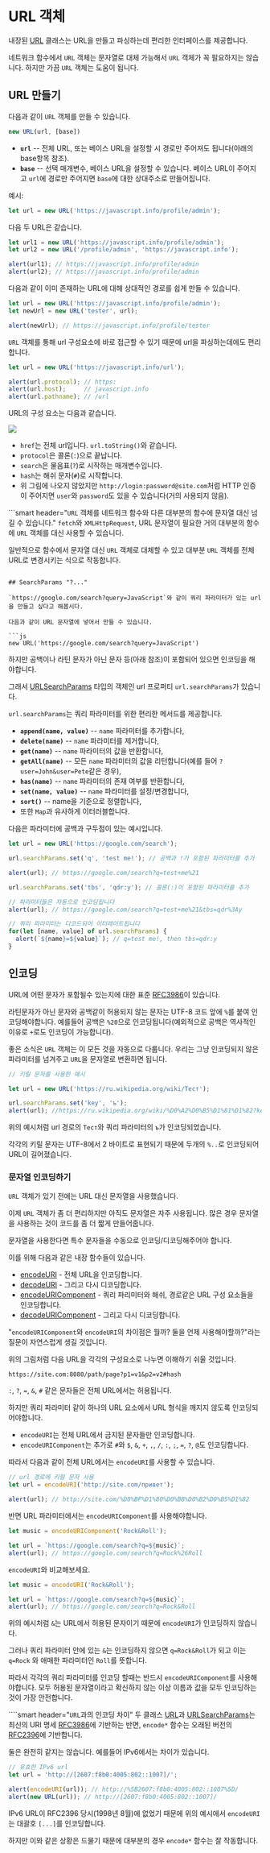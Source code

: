 
# URL 객체

내장된 [URL](https://url.spec.whatwg.org/#api) 클래스는 URL을 만들고 파싱하는데 편리한 인터페이스를 제공합니다.

네트워크 함수에서 `URL` 객체는 문자열로 대체 가능해서 `URL` 객체가 꼭 필요하지는 않습니다. 하지만 가끔 `URL` 객체는 도움이 됩니다.

## URL 만들기

다음과 같이 `URL` 객체를 만들 수 있습니다.

```js
new URL(url, [base])
```

- **`url`** -- 전체 URL, 또는 베이스 URL을 설정할 시 경로만 주어져도 됩니다(아래의 base항목 참조).
- **`base`** -- 선택 매개변수, 베이스 URL을 설정할 수 있습니다. 베이스 URL이 주어지고 `url`에 경로만 주어지면 `base`에 대한 상대주소로 만들어집니다.

예시:

```js
let url = new URL('https://javascript.info/profile/admin');
```

다음 두 URL은 같습니다.

```js run
let url1 = new URL('https://javascript.info/profile/admin');
let url2 = new URL('/profile/admin', 'https://javascript.info');

alert(url1); // https://javascript.info/profile/admin
alert(url2); // https://javascript.info/profile/admin
```

다음과 같이 이미 존재하는 URL에 대해 상대적인 경로를 쉽게 만들 수 있습니다.

```js run
let url = new URL('https://javascript.info/profile/admin');
let newUrl = new URL('tester', url);

alert(newUrl); // https://javascript.info/profile/tester
```

`URL` 객체를 통해 url 구성요소에 바로 접근할 수 있기 때문에 url을 파싱하는데에도 편리합니다.

```js run
let url = new URL('https://javascript.info/url');

alert(url.protocol); // https:
alert(url.host);     // javascript.info
alert(url.pathname); // /url
```

URL의 구성 요소는 다음과 같습니다.

![](url-object.svg)

- `href`는 전체 url입니다. `url.toString()`와 같습니다.
- `protocol`은 콜론(`:`)으로 끝납니다.
- `search`은 물음표(`?`)로 시작하는 매개변수입니다.
- `hash`는 해쉬 문자(`#`)로 시작합니다.
- 위 그림에 나오지 않았지만 `http://login:password@site.com`처럼 HTTP 인증이 주어지면 `user`와 `password`도 있을 수 있습니다(거의 사용되지 않음).


```smart header="`URL` 객체를 네트워크 함수와 다른 대부분의 함수에 문자열 대신 넘길 수 있습니다."
`fetch`와 `XMLHttpRequest`, URL 문자열이 필요한 거의 대부분의 함수에 `URL` 객체를 대신 사용할 수 있습니다.

일반적으로 함수에서 문자열 대신 `URL` 객체로 대체할 수 있고 대부분 `URL` 객체를 전체 URL로 변경시키는 식으로 작동합니다.
```

## SearchParams "?..."

`https://google.com/search?query=JavaScript`와 같이 쿼리 파라미터가 있는 url을 만들고 싶다고 해봅시다.

다음과 같이 URL 문자열에 넣어서 만들 수 있습니다.

​```js
new URL('https://google.com/search?query=JavaScript')
```

하지만 공백이나 라틴 문자가 아닌 문자 등(아래 참조)이 포함되어 있으면 인코딩을 해야합니다.

그래서 [URLSearchParams](https://url.spec.whatwg.org/#urlsearchparams) 타입의 객체인 url 프로퍼티 `url.searchParams`가 있습니다.

`url.searchParams`는 쿼리 파라미터를 위한 편리한 메서드를 제공합니다.

- **`append(name, value)`** -- `name` 파라미터를 추가합니다,
- **`delete(name)`** -- `name` 파라미터를 제거합니다,
- **`get(name)`** -- `name` 파라미터의 값을 반환합니다,
- **`getAll(name)`** -- 모든 `name` 파라미터의 값을 리턴합니다(예를 들어 `?user=John&user=Pete`같은 경우),
- **`has(name)`** -- `name` 파라미터의 존재 여부를 반환합니다,
- **`set(name, value)`** -- `name` 파라미터를 설정/변경합니다,
- **`sort()`** -- name을 기준으로 정렬합니다,
- 또한 `Map`과 유사하게 이터러블합니다.

다음은 파라미터에 공백과 구두점이 있는 예시입니다.

```js run
let url = new URL('https://google.com/search');

url.searchParams.set('q', 'test me!'); // 공백과 !가 포함된 파라미터를 추가

alert(url); // https://google.com/search?q=test+me%21

url.searchParams.set('tbs', 'qdr:y'); // 콜론(:)이 포함된 파라미터를 추가

// 파라미터들은 자동으로 인코딩됩니다
alert(url); // https://google.com/search?q=test+me%21&tbs=qdr%3Ay

// 쿼리 파라미터는 디코드되어 이터레이트됩니다
for(let [name, value] of url.searchParams) {
  alert(`${name}=${value}`); // q=test me!, then tbs=qdr:y
}
```


## 인코딩

URL에 어떤 문자가 포함될수 있는지에 대한 표준 [RFC3986](https://tools.ietf.org/html/rfc3986)이 있습니다.

라틴문자가 아닌 문자와 공백같이 허용되지 않는 문자는 UTF-8 코드 앞에 `%`를 붙여 인코딩해야합니다. 예를들어 공백은 `%20`으로 인코딩됩니다(예외적으로 공백은 역사적인 이유로 `+`로도 인코딩이 가능합니다).

좋은 소식은 `URL` 객체는 이 모든 것을 자동으로 다룹니다. 우리는 그냥 인코딩되지 않은 파라미터를 넘겨주고 `URL`을 문자열로 변환하면 됩니다.

```js run
// 키릴 문자를 사용한 예시

let url = new URL('https://ru.wikipedia.org/wiki/Тест');

url.searchParams.set('key', 'ъ');
alert(url); //https://ru.wikipedia.org/wiki/%D0%A2%D0%B5%D1%81%D1%82?key=%D1%8A
```

위의 예시처럼 url 경로의 `Тест`와 쿼리 파라미터의 `ъ`가 인코딩되었습니다.

각각의 키릴 문자는 UTF-8에서 2 바이트로 표현되기 때문에 두개의 `%..`로 인코딩되어 URL이 길어졌습니다.

### 문자열 인코딩하기

`URL` 객체가 있기 전에는 URL 대신 문자열을 사용했습니다.

이제 `URL` 객체가 좀 더 편리하지만 아직도 문자열은 자주 사용됩니다. 많은 경우 문자열을 사용하는 것이 코드를 좀 더 짧게 만들어줍니다.

문자열을 사용한다면 특수 문자들을 수동으로 인코딩/디코딩해주어야 합니다.

이를 위해 다음과 같은 내장 함수들이 있습니다.

- [encodeURI](https://developer.mozilla.org/en-US/docs/Web/JavaScript/Reference/Global_Objects/encodeURI) - 전체 URL을 인코딩합니다.
- [decodeURI](https://developer.mozilla.org/en-US/docs/Web/JavaScript/Reference/Global_Objects/decodeURI) - 그리고 다시 디코딩합니다.
- [encodeURIComponent](https://developer.mozilla.org/en-US/docs/Web/JavaScript/Reference/Global_Objects/encodeURIComponent) - 쿼리 파리미터와 해쉬, 경로같은 URL 구성 요소들을 인코딩합니다.
- [decodeURIComponent](https://developer.mozilla.org/en-US/docs/Web/JavaScript/Reference/Global_Objects/decodeURIComponent) - 그리고 다시 디코딩합니다.

"`encodeURIComponent`와 `encodeURI`의 차이점은 뭘까? 둘을 언제 사용해야할까?"라는 질문이 자연스럽게 생길 것입니다.

위의 그림처럼 다음 URL을 각각의 구성요소로 나누면 이해하기 쉬울 것입니다.

```
https://site.com:8080/path/page?p1=v1&p2=v2#hash
```

`:`, `?`, `=`, `&`, `#` 같은 문자들은 전체 URL에서는 허용됩니다.

하지만 쿼리 파라미터 같이 하나의 URL 요소에서 URL 형식을 깨지지 않도록 인코딩되어야합니다.

- `encodeURI`는 전체 URL에서 금지된 문자들만 인코딩합니다.
- `encodeURIComponent`는 추가로 `#`와 `$`, `&`, `+`, `,`, `/`, `:`, `;`, `=`, `?`, `@`도 인코딩합니다.

따라서 다음과 같이 전체 URL에서는 `encodeURI`를 사용할 수 있습니다.

```js run
// url 경로에 키릴 문자 사용
let url = encodeURI('http://site.com/привет');

alert(url); // http://site.com/%D0%BF%D1%80%D0%B8%D0%B2%D0%B5%D1%82
```

반면 URL 파라미터에서는 `encodeURIComponent`를 사용해야합니다.

```js run
let music = encodeURIComponent('Rock&Roll');

let url = `https://google.com/search?q=${music}`;
alert(url); // https://google.com/search?q=Rock%26Roll
```

`encodeURI`와 비교해보세요.

```js run
let music = encodeURI('Rock&Roll');

let url = `https://google.com/search?q=${music}`;
alert(url); // https://google.com/search?q=Rock&Roll
```

위의 예시처럼 `&`는 URL에서 허용된 문자이기 때문에 `encodeURI`가 인코딩하지 않습니다.

그러나 쿼리 파라미터 안에 있는 `&`는 인코딩하지 않으면 `q=Rock&Roll`가 되고 이는 `q=Rock` 와 애매한 파라미터인 `Roll`를 뜻합니다.

따라서 각각의 쿼리 파라미터를 인코딩 할때는 반드시 `encodeURIComponent`를 사용해야합니다. 모두 허용된 문자열이라고 확신하지 않는 이상 이름과 값을 모두 인코딩하는 것이 가장 안전합니다.

````smart header="`URL`과의 인코딩 차이"
두 클래스 [URL](https://url.spec.whatwg.org/#url-class)과 [URLSearchParams](https://url.spec.whatwg.org/#interface-urlsearchparams)는 최신의 URI 명세 [RFC3986](https://tools.ietf.org/html/rfc3986)에 기반하는 반면, `encode*` 함수는 오래된 버전의 [RFC2396](https://www.ietf.org/rfc/rfc2396.txt)에 기반합니다.

둘은 완전히 같지는 않습니다. 예를들어 IPv6에서는 차이가 있습니다.

```js run
// 유효한 IPv6 url
let url = 'http://[2607:f8b0:4005:802::1007]/';

alert(encodeURI(url)); // http://%5B2607:f8b0:4005:802::1007%5D/
alert(new URL(url)); // http://[2607:f8b0:4005:802::1007]/
```

IPv6 URL이 RFC2396 당시(1998년 8월)에 없었기 때문에 위의 예시에서 `encodeURI`는 대괄호 `[...]`를 인코딩합니다.

하지만 이와 같은 상황은 드물기 때문에 대부분의 경우 `encode*` 함수는 잘 작동합니다.
````

````
